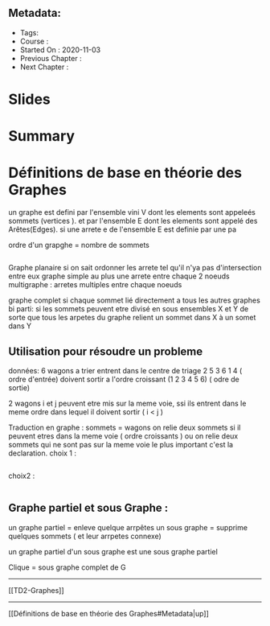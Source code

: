 ## Metadata:
* Tags: 
* Course : 
* Started On : 2020-11-03
* Previous Chapter : 
* Next Chapter :
# Slides
# Summary
# Définitions de base en théorie des Graphes

un graphe est defini par l'ensemble vini V dont les elements sont appeleés sommets (vertices ). et par l'ensemble E dont les elements sont appelé des Arêtes(Edges).
si une arrete e de l'ensemble E est definie par une pa

ordre d'un grapghe = nombre de sommets 

```mermaid

```

Graphe planaire si on sait ordonner les arrete tel qu'il n'ya pas d'intersection entre eux 
graphe simple au plus une arrete entre chaque 2 noeuds 
multigraphe : arretes multiples entre chaque noeuds 

graphe complet si chaque sommet lié directement a tous les autres
graphes bi parti: si les sommets peuvent etre divisé en sous ensembles X et Y de sorte que tous les arpetes du graphe relient un sommet dans X à un somet dans Y 

## Utilisation pour résoudre un probleme 
données: 
6 wagons a trier
entrent dans le centre de triage 2 5 3 6 1 4 ( ordre d'entrée)
doivent sortir a l'ordre croissant (1 2 3 4 5 6) ( odre de sortie)

2 wagons i et j peuvent etre mis sur la meme voie, ssi ils entrent dans le meme ordre dans lequel il doivent sortir ( i < j )

Traduction en graphe : 
sommets = wagons 
on relie deux sommets si il peuvent etres dans la meme voie ( ordre croissants )
ou on relie deux sommets qui ne sont pas sur la meme voie 
le plus important c'est la declaration. 
choix 1 : 
```mermaid
```
choix2 :
```mermaid
```

## Graphe partiel et sous Graphe : 
un graphe partiel = enleve quelque arrpêtes 
un sous graphe = supprime quelques sommets ( et leur arrpetes connexe)

un graphe partiel d'un sous graphe est une sous graphe partiel 

Clique = sous graphe complet de G 

___
[[TD2-Graphes]]
___
[[Définitions de base en théorie des Graphes#Metadata|up]]
